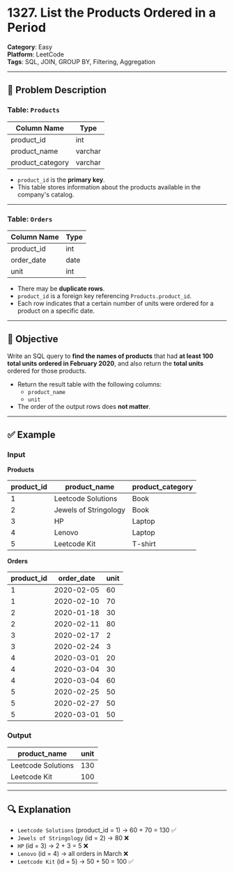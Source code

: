 # 1327. List the Products Ordered in a Period

**Category**: Easy  
**Platform**: LeetCode  
**Tags**: SQL, JOIN, GROUP BY, Filtering, Aggregation  

---

## 🧾 Problem Description

### Table: `Products`

| Column Name      | Type    |
|------------------|---------|
| product_id       | int     |
| product_name     | varchar |
| product_category | varchar |

- `product_id` is the **primary key**.
- This table stores information about the products available in the company's catalog.

---

### Table: `Orders`

| Column Name   | Type |
|---------------|------|
| product_id    | int  |
| order_date    | date |
| unit          | int  |

- There may be **duplicate rows**.
- `product_id` is a foreign key referencing `Products.product_id`.
- Each row indicates that a certain number of units were ordered for a product on a specific date.

---

## 🎯 Objective

Write an SQL query to **find the names of products** that had **at least 100 total units ordered in February 2020**, and also return the **total units** ordered for those products.

- Return the result table with the following columns:
  - `product_name`
  - `unit`
- The order of the output rows does **not matter**.

---

## ✅ Example

### Input

**Products**

| product_id | product_name          | product_category |
|------------|-----------------------|------------------|
| 1          | Leetcode Solutions    | Book             |
| 2          | Jewels of Stringology | Book             |
| 3          | HP                    | Laptop           |
| 4          | Lenovo                | Laptop           |
| 5          | Leetcode Kit          | T-shirt          |

**Orders**

| product_id | order_date | unit |
|------------|------------|------|
| 1          | 2020-02-05 | 60   |
| 1          | 2020-02-10 | 70   |
| 2          | 2020-01-18 | 30   |
| 2          | 2020-02-11 | 80   |
| 3          | 2020-02-17 | 2    |
| 3          | 2020-02-24 | 3    |
| 4          | 2020-03-01 | 20   |
| 4          | 2020-03-04 | 30   |
| 4          | 2020-03-04 | 60   |
| 5          | 2020-02-25 | 50   |
| 5          | 2020-02-27 | 50   |
| 5          | 2020-03-01 | 50   |

### Output

| product_name       | unit |
|--------------------|------|
| Leetcode Solutions | 130  |
| Leetcode Kit       | 100  |

---

## 🔍 Explanation

- `Leetcode Solutions` (product_id = 1) → 60 + 70 = 130 ✅
- `Jewels of Stringology` (id = 2) → 80 ❌
- `HP` (id = 3) → 2 + 3 = 5 ❌
- `Lenovo` (id = 4) → all orders in March ❌
- `Leetcode Kit` (id = 5) → 50 + 50 = 100 ✅
